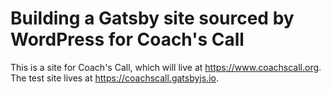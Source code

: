 # Building a Gatsby site sourced by WordPress for Coach's Call
This is a site for Coach's Call, which will live at https://www.coachscall.org. The test site lives at https://coachscall.gatsbyjs.io.
